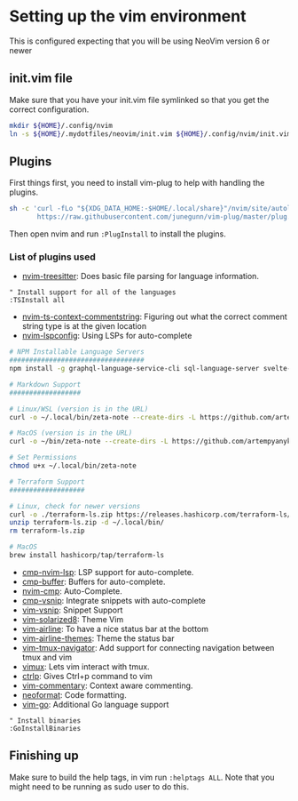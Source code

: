 # Setting up the vim environment

This is configured expecting that you will be using NeoVim version 6 or newer

## init.vim file

Make sure that you have your init.vim file symlinked so that you get the correct configuration.

```sh
mkdir ${HOME}/.config/nvim
ln -s ${HOME}/.mydotfiles/neovim/init.vim ${HOME}/.config/nvim/init.vim
```

## Plugins

First things first, you need to install vim-plug to help with handling the
plugins.

```sh
sh -c 'curl -fLo "${XDG_DATA_HOME:-$HOME/.local/share}"/nvim/site/autoload/plug.vim --create-dirs \
       https://raw.githubusercontent.com/junegunn/vim-plug/master/plug.vim'
```

Then open nvim and run `:PlugInstall` to install the plugins.

### List of plugins used

- [nvim-treesitter](https://github.com/nvim-treesitter/nvim-treesitter): Does basic file parsing for language information.
```vim
" Install support for all of the languages
:TSInstall all
```
- [nvim-ts-context-commentstring](https://github.com/JoosepAlviste/nvim-ts-context-commentstring): Figuring out what the correct comment string type is at the given location
- [nvim-lspconfig](https://github.com/neovim/nvim-lspconfig): Using LSPs for auto-complete
```bash
# NPM Installable Language Servers
##################################
npm install -g graphql-language-service-cli sql-language-server svelte-language-server typescript typescript-language-server vim-language-server yaml-language-server

# Markdown Support
##################

# Linux/WSL (version is in the URL)
curl -o ~/.local/bin/zeta-note --create-dirs -L https://github.com/artempyanykh/zeta-note/releases/download/2021-08-22/zeta-note-linux

# MacOS (version is in the URL)
curl -o ~/bin/zeta-note --create-dirs -L https://github.com/artempyanykh/zeta-note/releases/download/2021-08-22/zeta-note-macos

# Set Permissions
chmod u+x ~/.local/bin/zeta-note

# Terraform Support
###################

# Linux, check for newer versions
curl -o ./terraform-ls.zip https://releases.hashicorp.com/terraform-ls/0.24.0/terraform-ls_0.24.0_linux_amd64.zip
unzip terraform-ls.zip -d ~/.local/bin/
rm terraform-ls.zip

# MacOS
brew install hashicorp/tap/terraform-ls
```

- [cmp-nvim-lsp](https://github.com/hrsh7th/cmp-nvim-lsp): LSP support for auto-complete.
- [cmp-buffer](https://github.com/hrsh7th/cmp-buffer): Buffers for auto-complete.
- [nvim-cmp](https://github.com/hrsh7th/nvim-cmp): Auto-Complete.
- [cmp-vsnip](https://github.com/hrsh7th/cmp-vsnip): Integrate snippets with auto-complete
- [vim-vsnip](https://github.com/hrsh7th/vim-vsnip): Snippet Support
- [vim-solarized8](https://github.com/lifepillar/vim-solarized8): Theme Vim
- [vim-airline](https://github.com/vim-airline/vim-airline): To have a nice status bar at the bottom
- [vim-airline-themes](https://github.com/vim-airline/vim-airline-themes): Theme the status bar
- [vim-tmux-navigator](https://github.com/christoomey/vim-tmux-navigator): Add support for connecting navigation between tmux and vim
- [vimux](https://github.com/preservim/vimux): Lets vim interact with tmux.
- [ctrlp](https://github.com/ctrlpvim/ctrlp.vim): Gives Ctrl+p command to vim
- [vim-commentary](https://github.com/tpope/vim-commentary): Context aware commenting.
- [neoformat](https://github.com/sbdchd/neoformat): Code formatting.
- [vim-go](https://github.com/fatih/vim-go): Additional Go language support
```vim
" Install binaries
:GoInstallBinaries
```

## Finishing up

Make sure to build the help tags, in vim run `:helptags ALL`.  Note that you might need to be running
as sudo user to do this.

